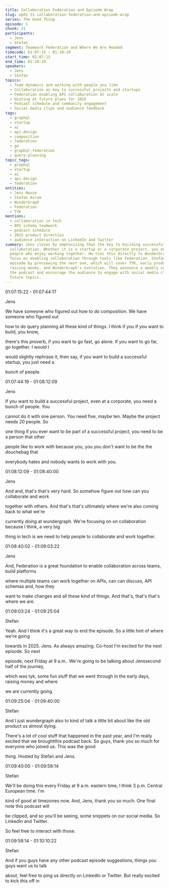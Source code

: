 ```yaml
---
title: Collaboration Federation and Episode Wrap
slug: ep01-21-collaboration-federation-and-episode-wrap
series: The Good Thing
episode: 1
chunk: 21
participants:
  - Jens
  - Stefan
segment: Teamwork Federation and Where We Are Headed
timecode: 01:07:15 – 01:10:10
start_time: 01:07:15
end_time: 01:10:10
speakers:
  - Jens
  - Stefan
topics:
  - Team dynamics and working with people you like
  - Collaboration as key to successful projects and startups
  - Federation enabling API collaboration at scale
  - Hinting at future plans for 2025
  - Podcast schedule and community engagement
  - Social media clips and audience feedback
tags:
  - graphql
  - startup
  - ai
  - api-design
  - composition
  - federation
  - go
  - graphql-federation
  - query-planning
topic_tags:
  - graphql
  - startup
  - ai
  - api-design
  - federation
entities:
  - Jens Neuse
  - Stefan Avram
  - WunderGraph
  - Federation
  - TYK
mentions:
  - collaboration in tech
  - API schema teamwork
  - podcast schedule
  - 2025 product direction
  - audience interaction on LinkedIn and Twitter
summary: Jens closes by emphasizing that the key to building successful products is
  collaboration. Whether it is a startup or a corporate project, you need a team of
  people who enjoy working together. He ties this directly to WunderGraph and their
  focus on enabling collaboration through tools like Federation. Stefan wraps the
  episode by previewing the next one, which will cover TYK, early product challenges,
  raising money, and WunderGraph's evolution. They announce a weekly schedule for
  the podcast and encourage the audience to engage with social media clips and suggest
  future topics.
---
```



01:07:15:22 - 01:07:44:17

Jens

We have someone who figured out how to do composition. We have someone who figured out

how to do query planning all these kind of things. I think if you if you want to build, you know,

there's this proverb, if you want to go fast, go alone. If you want to go far, go together. I would I

would slightly rephrase it, then say, if you want to build a successful startup, you just need a

bunch of people.

01:07:44:19 - 01:08:12:09

Jens

If you want to build a successful project, even at a corporate, you need a bunch of people. You

cannot do it with one person. You need five, maybe ten. Maybe the project needs 20 people. So

one thing if you ever want to be part of a successful project, you need to be a person that other

people like to work with because you, you you don't want to be the the douchebag that

everybody hates and nobody wants to work with you.

01:08:12:09 - 01:08:40:00

Jens

And and, that's that's very hard. So somehow figure out how can you collaborate and work

together with others. And that's that's ultimately where we're also coming back to what we're

currently doing at wundergraph. We're focusing on on collaboration because I think, a very big

thing in tech is we need to help people to collaborate and work together.

01:08:40:02 - 01:09:03:22

Jens

And, Federation is a great foundation to enable collaboration across teams, build platforms

where multiple teams can work together on APIs, can can discuss, API schemas and, how they

want to make changes and all these kind of things. And that's, that's that's where we are.

01:09:03:24 - 01:09:25:04

Stefan

Yeah. And I think it's a great way to end the episode. So a little hint of where we're going

towards in 2025. Jens. As always amazing. Co-host I'm excited for the next episode. So next

episode, next Friday at 9 a.m.. We're going to be talking about Jenssecond half of the journey,

which was tyk, some fun stuff that we went through in the early days, raising money and where

we are currently going.

01:09:25:04 - 01:09:40:00

Stefan

And I just wundergraph also to kind of talk a little bit about like the old product us almost dying.

There's a lot of cool stuff that happened in the past year, and I'm really excited that we broughtthis podcast back. So guys, thank you so much for everyone who joined us. This was the good

thing. Hosted by Stefan and Jens.

01:09:40:00 - 01:09:58:14

Stefan

We'll be doing this every Friday at 9 a.m. eastern time, I think 3 p.m. Central European time. I'm

kind of good at timezones now. And, Jens, thank you so much. One final note this podcast will

be clipped, and so you'll be seeing, some snippets on our social media. So LinkedIn and Twitter.

So feel free to interact with those.

01:09:58:14 - 01:10:10:22

Stefan

And if you guys have any other podcast episode suggestions, things you guys want us to talk

about, feel free to ping us directly on LinkedIn or Twitter. But really excited to kick this off in

